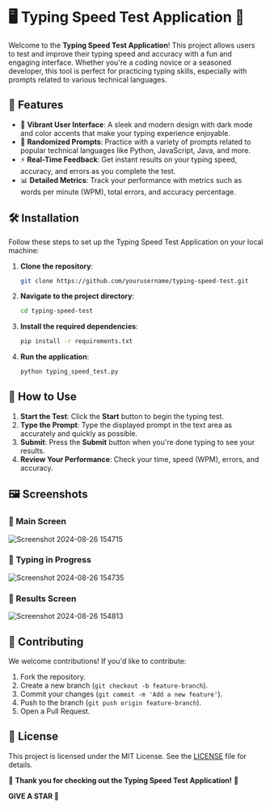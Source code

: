 # 🖥️ **Typing Speed Test Application** 🚀

Welcome to the **Typing Speed Test Application**! This project allows users to test and improve their typing speed and accuracy with a fun and engaging interface. Whether you're a coding novice or a seasoned developer, this tool is perfect for practicing typing skills, especially with prompts related to various technical languages.

## 🎯 **Features**

- 🎨 **Vibrant User Interface**: A sleek and modern design with dark mode and color accents that make your typing experience enjoyable.
- 🔀 **Randomized Prompts**: Practice with a variety of prompts related to popular technical languages like Python, JavaScript, Java, and more.
- ⚡ **Real-Time Feedback**: Get instant results on your typing speed, accuracy, and errors as you complete the test.
- 📊 **Detailed Metrics**: Track your performance with metrics such as words per minute (WPM), total errors, and accuracy percentage.

## 🛠️ **Installation**

Follow these steps to set up the Typing Speed Test Application on your local machine:

1. **Clone the repository**:
    ```bash
    git clone https://github.com/yourusername/typing-speed-test.git
    ```
2. **Navigate to the project directory**:
    ```bash
    cd typing-speed-test
    ```
3. **Install the required dependencies**:
    ```bash
    pip install -r requirements.txt
    ```
4. **Run the application**:
    ```bash
    python typing_speed_test.py
    ```

## 🚀 **How to Use**

1. **Start the Test**: Click the **Start** button to begin the typing test.
2. **Type the Prompt**: Type the displayed prompt in the text area as accurately and quickly as possible.
3. **Submit**: Press the **Submit** button when you're done typing to see your results.
4. **Review Your Performance**: Check your time, speed (WPM), errors, and accuracy.

## 🖼️ **Screenshots**

### 🌟 Main Screen

![Screenshot 2024-08-26 154715](https://github.com/user-attachments/assets/7bd04df9-71e7-4f8f-807d-2f5acc36fd0c)

### 🌟 Typing in Progress

![Screenshot 2024-08-26 154735](https://github.com/user-attachments/assets/51df5bbe-a9dd-4793-8e1f-a3bd978fe6c2)

### 🌟 Results Screen

![Screenshot 2024-08-26 154813](https://github.com/user-attachments/assets/baae431e-cafe-415a-ac70-ea92adaf0396)

## 🤝 **Contributing**

We welcome contributions! If you'd like to contribute:

1. Fork the repository.
2. Create a new branch (`git checkout -b feature-branch`).
3. Commit your changes (`git commit -m 'Add a new feature'`).
4. Push to the branch (`git push origin feature-branch`).
5. Open a Pull Request.

## 📜 **License**

This project is licensed under the MIT License. See the [LICENSE](LICENSE) file for details.



🌟 **Thank you for checking out the Typing Speed Test Application!** 🌟
 

 **GIVE A STAR 🌟**
